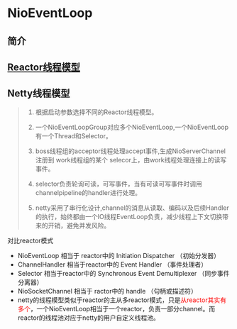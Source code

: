 # NioEventLoop

## 简介

## [Reactor线程模型](J2EE/Concurrent/Reactor线程模型)

## Netty线程模型

> 1. 根据启动参数选择不同的Reactor线程模型。
>
> 2. 一个NioEventLoopGroup对应多个NioEventLoop,一个NioEventLoop有一个Thread和Selector。
> 3. boss线程组的acceptor线程处理accept事件,生成NioServerChannel 注册到 work线程组的某个 selecor上，由work线程处理连接上的读写事件。
>
> 4. selector负责轮询可读，可写事件，当有可读可写事件时调用channelpipeline的handler进行处理。
>
> 5. netty采用了串行化设计,channel的消息从读取、编码以及后续Handler的执行，始终都由一个IO线程EventLoop负责，减少线程上下文切换带来的开销，避免并发风险。

对比reactor模式

- NioEventLoop 相当于 reactor中的 Initiation Dispatcher （初始分发器）
- ChannelHandler 相当于reactor中的 Event Handler （事件处理者）
- Selector 相当于reactor中的 Synchronous Event Demultiplexer （同步事件分离器）
- NioSocketChannel 相当于 ractor中的 handle （句柄或描述符）
- netty的线程模型类似于reactor的主从多reactor模式，只是<span style='color:red'>从reactor其实有多个</span>，一个NioEventLoop相当于一个reactor，负责一部分channel。而reactor的线程池对应于netty的用户自定义线程池。

[Netty线程模型总结]: https://blog.csdn.net/chenyun19890626/article/details/100991204

